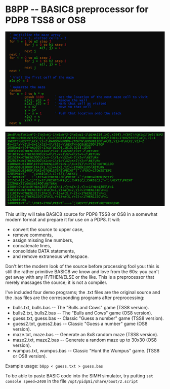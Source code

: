 
B8PP -- BASIC8 preprocessor for PDP8 TSS8 or OS8
==========

![](images/demo1.jpg)

![](images/demo2.jpg)

This utility will take BASIC8 source for PDP8 TSS8 or OS8 in a somewhat modern format and prepare it 
for use on a PDP8.  It will:

* convert the source to upper case,
* remove comments,
* assign missing line numbers,
* concatenate lines,
* consolidate DATA statements,
* and remove extraneous whitespace.

Don't let the modern look of the source before processing fool you: this is still the rather primitive
BASIC8 we know and love from the 60s: you can't get away with any IF/THEN/ELSE or the like.  This is a
preprocessor that merely massages the source; it is not a compiler.

I've included four demo programs; the .txt files are the original source and the .bas files are
the corresponding programs after preprocessing:

* bulls.txt, bulls.bas -- The "Bulls and Cows" game (TSS8 version).
* bulls2.txt, bulls2.bas -- The "Bulls and Cows" game (OS8 version).
* guess.txt, guess.bas -- Classic "Guess a number" game (TSS8 version).
* guess2.txt, guess2.bas -- Classic "Guess a number" game (OS8 version).
* maze.txt, maze.bas -- Generate an 8x8 random maze (TSS8 version).
* maze2.txt, maze2.bas -- Generate a random maze up to 30x30 (OS8 version).
* wumpus.txt, wumpus.bas -- Classic "Hunt the Wumpus" game. (TSS8 or OS8 version).

Example usage: `b8pp < guess.txt > guess.bas`

To be able to paste BASIC code into the SIMH simulator, try putting `set console speed=2400`
in the file `/opt/pidp8i/share/boot/2.script`
